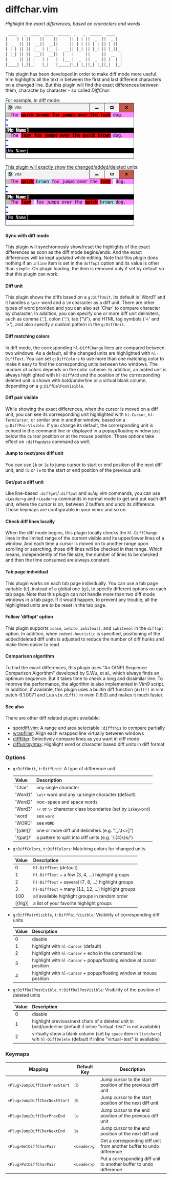 # diffchar.vim
*Highlight the exact differences, based on characters and words*
```
 ____   _  ____  ____  _____  _   _  _____  ____   
|    | | ||    ||    ||     || | | ||  _  ||  _ |  
|  _  || ||  __||  __||     || | | || | | || | ||  
| | | || || |__ | |__ |   __|| |_| || |_| || |_||_ 
| |_| || ||  __||  __||  |   |     ||     ||  __  |
|     || || |   | |   |  |__ |  _  ||  _  || |  | |
|____| |_||_|   |_|   |_____||_| |_||_| |_||_|  |_|
```

This plugin has been developed in order to make diff mode more useful. Vim
highlights all the text in between the first and last different characters on
a changed line. But this plugin will find the exact differences between them,
character by character - so called *DiffChar*.

For example, in diff mode:
![example1](example1.png)

This plugin will exactly show the changed/added/deleted units:
![example2](example2.png)

#### Sync with diff mode
This plugin will synchronously show/reset the highlights of the exact
differences as soon as the diff mode begins/ends. And the exact differences
will be kept updated while editing. Note that this plugin does nothing if an
`inline` item is set in the `doffopt` option and its value is other than
`simple`. On plugin loading, the item is removed only if set by default so
that this plugin can work.

#### Diff unit
This plugin shows the diffs based on a `g:DiffUnit`. Its default is 'Word1'
and it handles a `\w\+` word and a `\W` character as a diff unit. There are other
types of word provided and you can also set 'Char' to compare character by
character. In addition, you can specify one or more diff unit delimiters, such
as comma (','), colon (':'), tab ("\t"), and HTML tag symbols ('<' and '>'),
and also specify a custom pattern in the `g:DiffUnit`.

#### Diff matching colors
In diff mode, the corresponding `hl-DiffChange` lines are compared between two
windows. As a default, all the changed units are highlighted with
`hl-DiffText`. You can set `g:DiffColors` to use more than one matching color
to make it easy to find the corresponding units between two windows. The
number of colors depends on the color scheme. In addition, an added unit is
always highlighted with `hl-DiffAdd` and the position of the corresponding
deleted unit is shown with bold/underline or a virtual blank column,
depending on a `g:DiffDelPosVisible`.

#### Diff pair visible
While showing the exact differences, when the cursor is moved on a diff unit,
you can see its corresponding unit highlighted with `hl-Cursor`,
`hl-TermCursor`, or similar one in another window, based on a
`g:DiffPairVisible`. If you change its default, the corresponding unit is
echoed in the command line or displayed in a popup/floating window just below
the cursor position or at the mouse position. Those options take effect on
`:diffupdate` command as well.

#### Jump to next/prev diff unit
You can use `]b` or `]e` to jump cursor to start or end position of the next
diff unit, and `[b` or `[e` to the start or end position of the previous unit.

#### Get/put a diff unit
Like line-based `:diffget`/`:diffput` and `do`/`dp` vim commands, you can use
`<Leader>g` and `<Leader>p` commands in normal mode to get and put each diff
unit, where the cursor is on, between 2 buffers and undo its difference. Those
keymaps are configurable in your vimrc and so on.

#### Check diff lines locally
When the diff mode begins, this plugin locally checks the `hl-DiffChange`
lines in the limited range of the current visible and its upper/lower lines of
a window. And each time a cursor is moved on to another range upon scrolling
or searching, those diff lines will be checked in that range. Which means,
independently of the file size, the number of lines to be checked and then the
time consumed are always constant.

#### Tab page individual
This plugin works on each tab page individually. You can use a tab page
variable (t:), instead of a global one (g:), to specify different options on
each tab page. Note that this plugin can not handle more than two diff mode
windows in a tab page. If it would happen, to prevent any trouble, all the
highlighted units are to be reset in the tab page.

#### Follow 'diffopt' option
This plugin supports `icase`, `iwhite`, `iwhiteall`, and `iwhiteeol` in the
`diffopt` option. In addition, when `indent-heuristic` is specified,
positioning of the added/deleted diff units is adjusted to reduce the number
of diff hunks and make them easier to read.

#### Comparison algorithm
To find the exact differences, this plugin uses "An O(NP) Sequence Comparison
Algorithm" developed by S.Wu, et al., which always finds an optimum sequence.
But it takes time to check a long and dissimilar line. To improve the
performance, the algorithm is also implemented in Vim9 script. In addition,
if available, this plugin uses a builtin diff function (`diff()` in vim
patch-9.1.0071 and Lua `vim.diff()` in nvim 0.6.0) and makes it much faster.

#### See also
There are other diff related plugins available:
* [spotdiff.vim](https://github.com/rickhowe/spotdiff.vim): A range and area selectable `:diffthis` to compare partially
* [wrapfiller](https://github.com/rickhowe/wrapfiller): Align each wrapped line virtually between windows
* [difffilter](https://github.com/rickhowe/difffilter): Selectively compare lines as you want in diff mode
* [diffunitsyntax](https://github.com/rickhowe/diffunitsyntax): Highlight word or character based diff units in diff format

### Options

* `g:DiffUnit`, `t:DiffUnit`: A type of difference unit

  | Value | Description |
  | --- | --- |
  | 'Char' | any single character |
  | 'Word1' | `\w\+` word and any `\W` single character (default) |
  | 'Word2' | non-space and space words |
  | 'Word3' | `\<` or `\>` character class boundaries (set by `iskeyword`) |
  | 'word' | see `word` |
  | 'WORD' | see `WORD` |
  | '[{del}]' | one or more diff unit delimiters (e.g. "[,:\t<>]") |
  | '/{pat}/' | a pattern to split into diff units (e.g. '/.\{4}\zs/') |

* `g:DiffColors`, `t:DiffColors`: Matching colors for changed units

  | Value | Description |
  | --- | --- |
  | 0 | `hl-DiffText` (default) |
  | 1 | `hl-DiffText` + a few (3, 4, ...) highlight groups |
  | 2 | `hl-DiffText` + several (7, 8, ...) highlight groups |
  | 3 | `hl-DiffText` + many (11, 12, ...) highlight groups |
  | 100 | all available highlight groups in random order |
  | [{hlg}] | a list of your favorite highlight groups |

* `g:DiffPairVisible`, `t:DiffPairVisible`: Visibility of corresponding diff units

  | Value | Description |
  | --- | --- |
  | 0 | disable |
  | 1 | highlight with `hl-Cursor` (default) |
  | 2 | highlight with `hl-Cursor` + echo in the command line |
  | 3 | highlight with `hl-Cursor` + popup/floating window at cursor position |
  | 4 | highlight with `hl-Cursor` + popup/floating window at mouse position |

* `g:DiffDelPosVisible`, `t:DiffDelPosVisible`: Visibility of the position of deleted units

  | Value | Description |
  | --- | --- |
  | 0 | disable |
  | 1 | highlight previous/next chars of a deleted unit in bold/underline (default if inline "virtual-text" is not available) |
  | 2 | virtually show a blank column (set by `space` item in `listchars`) wih `hl-DiffDelete` (default if inline "virtual-text" is available) |

### Keymaps

| Mapping | Default Key | Description |
| --- | --- | --- |
| `<Plug>JumpDiffCharPrevStart` | `[b` | Jump cursor to the start position of the previous diff unit |
| `<Plug>JumpDiffCharNextStart` | `]b` | Jump cursor to the start position of the next diff unit |
| `<Plug>JumpDiffCharPrevEnd` | `[e` | Jump cursor to the end position of the previous diff unit |
| `<Plug>JumpDiffCharNextEnd` | `]e` | Jump cursor to the end position of the next diff unit |
| `<Plug>GetDiffCharPair` | `<Leader>g` | Get a corresponding diff unit from another buffer to undo difference |
| `<Plug>PutDiffCharPair` | `<Leader>p` | Put a corresponding diff unit to another buffer to undo difference |
